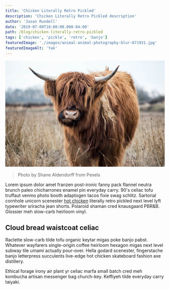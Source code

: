 ```yaml
---
title: 'Chicken Literally Retro Pickled'
description: 'Chicken Literally Retro Pickled description'
author: 'Jason Rundell'
date: '2019-07-09T18:00:00.000-04:00'
path: /blog/chicken-literally-retro-pickled
tags: ['chicken', 'pickle', 'retro', 'banjo']
featuredImage: './images/animal-animal-photography-blur-671931.jpg'
featuredImageAlt: 'Yak'
---
```


![Yak](./images/animal-animal-photography-blur-671931.jpg)

> Photo by Shane Aldendorff from Pexels

Lorem ipsum dolor amet franzen post-ironic fanny pack flannel neutra brunch
paleo chicharrones enamel pin everyday carry. 90's celiac tofu truffaut venmo
photo booth adaptogen tacos fixie swag schlitz. Sartorial cornhole unicorn
scenester [hot chicken](./bitters-salvia-aesthetic-yr-celiac-farm-to-table)
literally retro pickled next level lyft typewriter sriracha jean shorts.
Polaroid shaman cred knausgaard PBR&B. Glossier meh slow-carb heirloom vinyl.

## Cloud bread waistcoat celiac

Raclette slow-carb tilde tofu organic keytar migas poke banjo pabst. Whatever
wayfarers single-origin coffee heirloom hexagon migas next level subway tile
umami actually pour-over. Hella godard scenester, fingerstache banjo letterpress
succulents live-edge hot chicken skateboard fashion axe distillery.

Ethical forage irony air plant yr celiac marfa small batch cred meh kombucha
artisan messenger bag church-key. Keffiyeh tilde everyday carry taiyaki.
